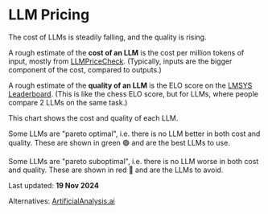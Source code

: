 # LLM Pricing

The cost of LLMs is steadily falling, and the quality is rising.

A rough estimate of the **cost of an LLM** is
the cost per million tokens of input, mostly from [LLMPriceCheck](https://llmpricecheck.com/).
(Typically, inputs are the bigger component of the cost, compared to outputs.)

A rough estimate of the **quality of an LLM** is
the ELO score on the [LMSYS Leaderboard](https://lmarena.ai/).
(This is like the chess ELO score, but for LLMs, where people compare 2 LLMs on the same task.)

This chart shows the cost and quality of each LLM.

Some LLMs are "pareto optimal", i.e. there is no LLM better in both cost and quality.
These are shown in green 🟢 and are the best LLMs to use.

Some LLMs are "pareto suboptimal", i.e. there is no LLM worse in both cost and quality.
These are shown in red 🔴 and are the LLMs to avoid.

Last updated: **19 Nov 2024**

Alternatives: [ArtificialAnalysis.ai](https://artificialanalysis.ai/)

<!--

# How to update

- Visit <https://lmarena.ai/?leaderboard>
- Click on "New: Overview"
- Click on "Sort by Arena Score" button
- Copy the JSON from the event stream at `data?session_hash=...`
- Format the data: event stream as JSON in VS Code
- Extract the "data": array of arrays as a table via https://tools.s-anand.net/json2csv/
- Update `elo.csv` via lookups

-->
